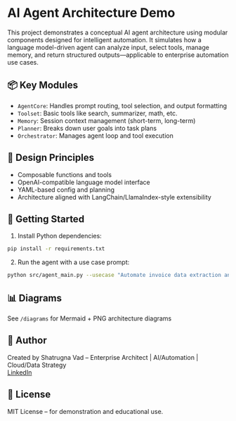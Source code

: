 # AI Agent Architecture Demo

This project demonstrates a conceptual AI agent architecture using modular components designed for intelligent automation. It simulates how a language model-driven agent can analyze input, select tools, manage memory, and return structured outputs—applicable to enterprise automation use cases.

## 📦 Key Modules

- `AgentCore`: Handles prompt routing, tool selection, and output formatting
- `Toolset`: Basic tools like search, summarizer, math, etc.
- `Memory`: Session context management (short-term, long-term)
- `Planner`: Breaks down user goals into task plans
- `Orchestrator`: Manages agent loop and tool execution

## 🧠 Design Principles

- Composable functions and tools
- OpenAI-compatible language model interface
- YAML-based config and planning
- Architecture aligned with LangChain/LlamaIndex-style extensibility

## 🚀 Getting Started

1. Install Python dependencies:
```bash
pip install -r requirements.txt
```

2. Run the agent with a use case prompt:
```bash
python src/agent_main.py --usecase "Automate invoice data extraction and entry"
```

## 📊 Diagrams

See `/diagrams` for Mermaid + PNG architecture diagrams

## 👤 Author

Created by Shatrugna Vad – Enterprise Architect | AI/Automation | Cloud/Data Strategy  
[LinkedIn](https://www.linkedin.com/in/your-link)

## 📜 License

MIT License – for demonstration and educational use.
